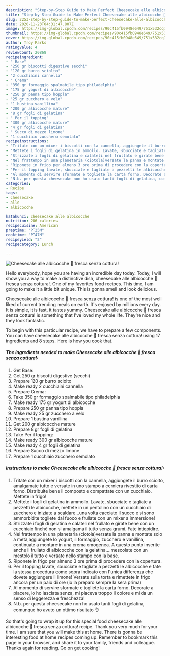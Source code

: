 ```yaml
---
description: "Step-by-Step Guide to Make Perfect Cheesecake alle albicocche 🍑 fresca senza cottura!"
title: "Step-by-Step Guide to Make Perfect Cheesecake alle albicocche 🍑 fresca senza cottura!"
slug: 2253-step-by-step-guide-to-make-perfect-cheesecake-alle-albicocche-fresca-senza-cottura
date: 2020-11-23T04:31:47.807Z
image: https://img-global.cpcdn.com/recipes/90c415fb0948e649/751x532cq70/cheesecake-alle-albicocche-🍑-fresca-senza-cottura-recipe-main-photo.jpg
thumbnail: https://img-global.cpcdn.com/recipes/90c415fb0948e649/751x532cq70/cheesecake-alle-albicocche-🍑-fresca-senza-cottura-recipe-main-photo.jpg
cover: https://img-global.cpcdn.com/recipes/90c415fb0948e649/751x532cq70/cheesecake-alle-albicocche-🍑-fresca-senza-cottura-recipe-main-photo.jpg
author: Troy Parks
ratingvalue: 4
reviewcount: 20868
recipeingredient:
- " Base"
- "250 gr biscotti digestive secchi"
- "120 gr burro sciolto"
- "2 cucchiaini cannella"
- " Crema"
- "350 gr formaggio spalmabile tipo philadelphia"
- "175 gr yogurt di albicocche"
- "250 gr panna tipo hoppla"
- "25 gr zucchero a velo"
- "1 bustina vanillina"
- "200 gr albicocche mature"
- "8 gr fogli di gelatina"
- " Per il topping"
- "300 gr albicocche mature"
- "4 gr fogli di gelatina"
- " Succo di mezzo limone"
- "1 cucchiaio zucchero semolato"
recipeinstructions:
- "Tritate con un mixer i biscotti con la cannella, aggiungete il burro sciolto, amalgamate tutto e versate in uno stampo a cerniera rivestito di carta forno. Distribuite bene il composto e compattate con un cucchiaio. Mettete in frigo!"
- "Mettete i fogli di gelatina in ammollo. Lavate, sbucciate e tagliate a pezzetti le albicocche, mettete in un pentolino con un cucchiaio di zucchero e iniziate a scaldare...una volta cacciato il succo e si sono ammorbidite togliete dal fuoco e frullate con un mixer a immersione!"
- "Strizzate i fogli di gelatina e calateli nel frullato e girate bene con un cucchiaio finché non si amalgama il tutto senza grumi. Fate intiepidire."
- "Nel frattempo in una planetaria (ciotola)versate la panna e montate solo a metà,aggiungete lo yogurt, il formaggio, zucchero e vanillina, continuate a montare in una crema omogenea. A questo punto inserite anche il frullato di albicocche con la gelatina....mescolate con un mestolo il tutto e versate nello stampo con la base."
- "Riponete in frigo per almeno 3 ore prima di procedere con la copertura."
- "Per il topping lavate, sbucciate e tagliate a pezzetti le albicocche e fate la stessa procedura come sopra indicato con l&#39;unica differenza che dovete aggiungere il limone! Versate sulla torta e rimettete in frigo ancora per un paio di ore (io la preparo sempre la sera prima)"
- "Al momento di servire sformate e togliete la carta forno. Decorate a piacere, io ho lasciata senza, mi piaceva troppo il colore e mi da un senso di leggerezza e freschezza!"
- "N.b. per questa cheesecake non ho usato tanti fogli di gelatina, comunque ho avuto un ottimo risultato 👌"
categories:
- Recipe
tags:
- cheesecake
- alle
- albicocche

katakunci: cheesecake alle albicocche 
nutrition: 286 calories
recipecuisine: American
preptime: "PT25M"
cooktime: "PT47M"
recipeyield: "2"
recipecategory: Lunch

---
```



![Cheesecake alle albicocche 🍑 fresca senza cottura!](https://img-global.cpcdn.com/recipes/90c415fb0948e649/751x532cq70/cheesecake-alle-albicocche-🍑-fresca-senza-cottura-recipe-main-photo.jpg)

Hello everybody, hope you are having an incredible day today. Today, I will show you a way to make a distinctive dish, cheesecake alle albicocche 🍑 fresca senza cottura!. One of my favorites food recipes. This time, I am going to make it a little bit unique. This is gonna smell and look delicious.



Cheesecake alle albicocche 🍑 fresca senza cottura! is one of the most well liked of current trending meals on earth. It's enjoyed by millions every day. It is simple, it is fast, it tastes yummy. Cheesecake alle albicocche 🍑 fresca senza cottura! is something that I've loved my whole life. They're nice and they look fantastic.


To begin with this particular recipe, we have to prepare a few components. You can have cheesecake alle albicocche 🍑 fresca senza cottura! using 17 ingredients and 8 steps. Here is how you cook that.

<!--inarticleads1-->

##### The ingredients needed to make Cheesecake alle albicocche 🍑 fresca senza cottura!:

1. Get  Base:
1. Get 250 gr biscotti digestive (secchi)
1. Prepare 120 gr burro sciolto
1. Make ready 2 cucchiaini cannella
1. Prepare  Crema:
1. Take 350 gr formaggio spalmabile tipo philadelphia
1. Make ready 175 gr yogurt di albicocche
1. Prepare 250 gr panna tipo hoppla
1. Make ready 25 gr zucchero a velo
1. Prepare 1 bustina vanillina
1. Get 200 gr albicocche mature
1. Prepare 8 gr fogli di gelatina
1. Take  Per il topping:
1. Make ready 300 gr albicocche mature
1. Make ready 4 gr fogli di gelatina
1. Prepare  Succo di mezzo limone
1. Prepare 1 cucchiaio zucchero semolato




<!--inarticleads2-->

##### Instructions to make Cheesecake alle albicocche 🍑 fresca senza cottura!:

1. Tritate con un mixer i biscotti con la cannella, aggiungete il burro sciolto, amalgamate tutto e versate in uno stampo a cerniera rivestito di carta forno. Distribuite bene il composto e compattate con un cucchiaio. Mettete in frigo!
1. Mettete i fogli di gelatina in ammollo. Lavate, sbucciate e tagliate a pezzetti le albicocche, mettete in un pentolino con un cucchiaio di zucchero e iniziate a scaldare...una volta cacciato il succo e si sono ammorbidite togliete dal fuoco e frullate con un mixer a immersione!
1. Strizzate i fogli di gelatina e calateli nel frullato e girate bene con un cucchiaio finché non si amalgama il tutto senza grumi. Fate intiepidire.
1. Nel frattempo in una planetaria (ciotola)versate la panna e montate solo a metà,aggiungete lo yogurt, il formaggio, zucchero e vanillina, continuate a montare in una crema omogenea. A questo punto inserite anche il frullato di albicocche con la gelatina....mescolate con un mestolo il tutto e versate nello stampo con la base.
1. Riponete in frigo per almeno 3 ore prima di procedere con la copertura.
1. Per il topping lavate, sbucciate e tagliate a pezzetti le albicocche e fate la stessa procedura come sopra indicato con l&#39;unica differenza che dovete aggiungere il limone! Versate sulla torta e rimettete in frigo ancora per un paio di ore (io la preparo sempre la sera prima)
1. Al momento di servire sformate e togliete la carta forno. Decorate a piacere, io ho lasciata senza, mi piaceva troppo il colore e mi da un senso di leggerezza e freschezza!
1. N.b. per questa cheesecake non ho usato tanti fogli di gelatina, comunque ho avuto un ottimo risultato 👌




So that's going to wrap it up for this special food cheesecake alle albicocche 🍑 fresca senza cottura! recipe. Thank you very much for your time. I am sure that you will make this at home. There is gonna be interesting food at home recipes coming up. Remember to bookmark this page in your browser, and share it to your family, friends and colleague. Thanks again for reading. Go on get cooking!

